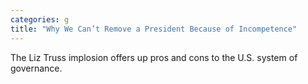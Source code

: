 ```yaml
---
categories: g
title: "Why We Can’t Remove a President Because of Incompetence"
---
```

The Liz Truss implosion offers up pros and cons to the U.S. system of governance.